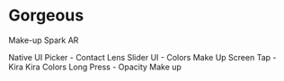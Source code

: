 # Gorgeous

Make-up Spark AR

Native UI Picker  - Contact Lens
Slider UI         - Colors Make Up
Screen Tap        - Kira Kira Colors
Long Press        - Opacity Make up 

